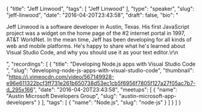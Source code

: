 {
  "title": "Jeff Linwood",
  "tags": [
    "Jeff Linwood"
  ],
  "type": "speaker",
  "slug": "jeff-linwood",
  "date": "2016-04-20T23:43:58",
  "draft": false,
  "bio": "<p>Jeff Linwood is a software developer in Austin, Texas. His first JavaScript project was a widget on the home page of the #2 internet portal in 1997, AT&T WorldNet. In the mean time, Jeff has been developing for all kinds of web and mobile platforms. He's happy to share what he's learned about Visual Studio Code, and why you should use it as your text editor.\r\n</p>",
  "recordings": [
    {
      "title": "Developing Node.js apps with Visual Studio Code ",
      "slug": "developing-node-js-apps-with-visual-studio-code",
      "thumbnail": "https://i.vimeocdn.com/video/567149928-e96e611322bcf3ff731e261b650738d53ec1cb5f6956f7805f127a27f05ac7b7-d_295x166",
      "date": "2016-04-20T23:43:58",
      "meetups": [
        {
          "name": "Austin Microsoft Developers Group",
          "slug": "austin-microsoft-app-developers"
        }
      ],
      "tags": [
        {
          "name": "Node.js",
          "slug": "node-js"
        }
      ]
    }
  ]
}